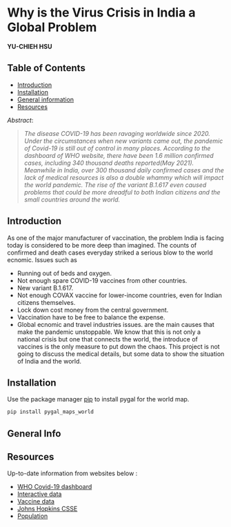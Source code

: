 # Why is the Virus Crisis in India a Global Problem
**YU-CHIEH HSU**

## Table of Contents
<ul>
<li><a href="#intro">Introduction</a></li>
<li><a href="#insta">Installation</a></li>
<li><a href="#gene">General information</a></li>
<li><a href="#reso">Resources</a></li>
</ul>

 _Abstract_:

> _The disease COVID-19 has been ravaging worldwide since 2020. Under the circumstances when new variants came out, the pandemic of Covid-19 is still out of control in many places. According to the dashboard of WHO website, there have been 1.6 million confirmed cases, including 340 thousand deaths reported(May 2021). Meanwhile in India, over 300 thousand daily confirmed cases and the lack of medical resources is also a double whammy which will impact the world pandemic. The rise of the variant B.1.617 even caused problems that could be more dreadful to both Indian citizens and the small countries around the world._

<a id='intro'></a>
## Introduction

As one of the major manufacturer of vaccination, the problem India is facing today is considered to be more deep than imagined. The counts of confirmed and death cases everyday striked a serious blow to the world ecnomic. Issues such as 
* Running out of beds and oxygen.
* Not enough spare COVID-19 vaccines from other countries.
* New variant B.1.617.
* Not enough COVAX vaccine for lower-income countries, even for Indian citizens themselves.
* Lock down cost money from the central government.
* Vaccination have to be free to balance the expense.
* Global ecnomic and travel industries issues.
are the main causes that make the pandemic unstoppable. We know that this is not only a national crisis but one that connects the world, the introduce of vaccines is the only measure to put down the chaos. This project is not going to discuss the medical details, but some data to show the situation of India and the world.

<a id='insta'></a>
## Installation

Use the package manager [pip](https://pip.pypa.io/en/stable/) to install pygal for the world map.

```bash
pip install pygal_maps_world
```
<a id='gene'></a>
## General Info



<a id='reso'></a>
## Resources
Up-to-date information from websites below :

* <a href="https://covid19.who.int">WHO Covid-19 dashboard</a>
* <a href="https://data.humdata.org/dataset/novel-coronavirus-2019-ncov-cases">Interactive data</a>
* <a href="https://ourworldindata.org/covid-vaccinations">Vaccine data</a>
* <a href="https://github.com/CSSEGISandData/COVID-19">Johns Hopkins CSSE</a>
* <a href="https://www.worldometers.info/world-population/population-by-country/">Population</a>


